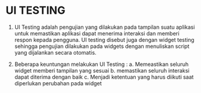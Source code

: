 # UI TESTING

1. UI Testing adalah pengujian yang dilakukan pada tampilan suatu aplikasi untuk memastikan aplikasi dapat menerima interaksi dan memberi respon kepada pengguna. UI testing disebut juga dengan widget testing sehingga pengujian dilakukan pada widgets dengan menuliskan script yang dijalankan secara otomatis.

2. Beberapa keuntungan melakukan UI Testing :
    a. Memeastikan seluruh widget memberi tampilan yang sesuai
    b. memastikan seluruh interaksi dapat diterima dengan baik
    c. Menjadi ketentuan yang harus diikuti saat diperlukan perubahan pada widget

